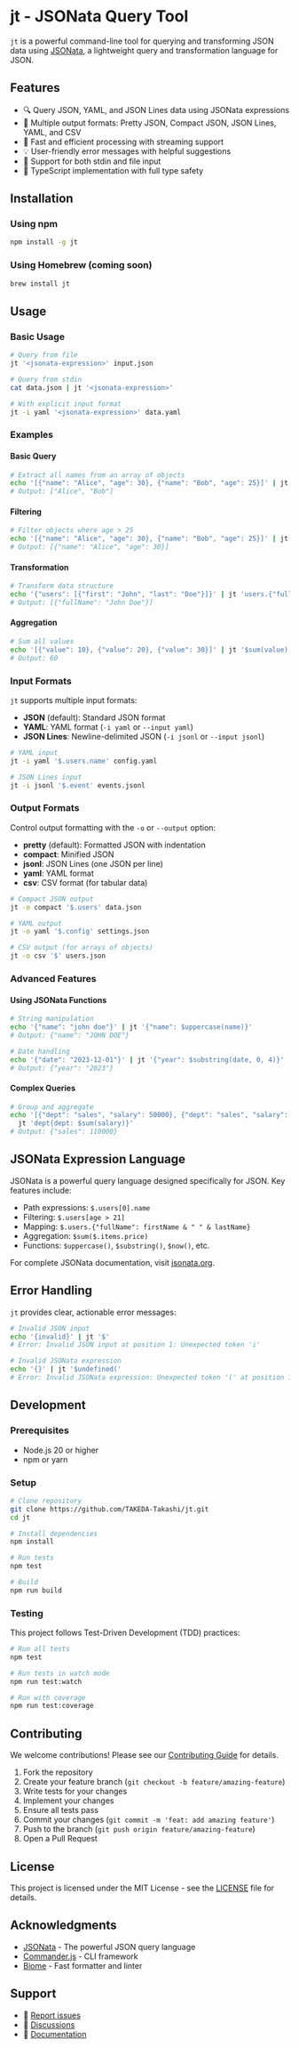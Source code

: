 # jt - JSONata Query Tool

`jt` is a powerful command-line tool for querying and transforming JSON data using [JSONata](https://jsonata.org/), a lightweight query and transformation language for JSON.

## Features

- 🔍 Query JSON, YAML, and JSON Lines data using JSONata expressions
- 📝 Multiple output formats: Pretty JSON, Compact JSON, JSON Lines, YAML, and CSV
- 🚀 Fast and efficient processing with streaming support
- 💡 User-friendly error messages with helpful suggestions
- 📖 Support for both stdin and file input
- 🎯 TypeScript implementation with full type safety

## Installation

### Using npm

```bash
npm install -g jt
```

### Using Homebrew (coming soon)

```bash
brew install jt
```

## Usage

### Basic Usage

```bash
# Query from file
jt '<jsonata-expression>' input.json

# Query from stdin
cat data.json | jt '<jsonata-expression>'

# With explicit input format
jt -i yaml '<jsonata-expression>' data.yaml
```

### Examples

#### Basic Query
```bash
# Extract all names from an array of objects
echo '[{"name": "Alice", "age": 30}, {"name": "Bob", "age": 25}]' | jt '$.name'
# Output: ["Alice", "Bob"]
```

#### Filtering
```bash
# Filter objects where age > 25
echo '[{"name": "Alice", "age": 30}, {"name": "Bob", "age": 25}]' | jt '$[age > 25]'
# Output: [{"name": "Alice", "age": 30}]
```

#### Transformation
```bash
# Transform data structure
echo '{"users": [{"first": "John", "last": "Doe"}]}' | jt 'users.{"fullName": first & " " & last}'
# Output: [{"fullName": "John Doe"}]
```

#### Aggregation
```bash
# Sum all values
echo '[{"value": 10}, {"value": 20}, {"value": 30}]' | jt '$sum(value)'
# Output: 60
```

### Input Formats

`jt` supports multiple input formats:

- **JSON** (default): Standard JSON format
- **YAML**: YAML format (`-i yaml` or `--input yaml`)
- **JSON Lines**: Newline-delimited JSON (`-i jsonl` or `--input jsonl`)

```bash
# YAML input
jt -i yaml '$.users.name' config.yaml

# JSON Lines input
jt -i jsonl '$.event' events.jsonl
```

### Output Formats

Control output formatting with the `-o` or `--output` option:

- **pretty** (default): Formatted JSON with indentation
- **compact**: Minified JSON
- **jsonl**: JSON Lines (one JSON per line)
- **yaml**: YAML format
- **csv**: CSV format (for tabular data)

```bash
# Compact JSON output
jt -o compact '$.users' data.json

# YAML output
jt -o yaml '$.config' settings.json

# CSV output (for arrays of objects)
jt -o csv '$' users.json
```

### Advanced Features

#### Using JSONata Functions
```bash
# String manipulation
echo '{"name": "john doe"}' | jt '{"name": $uppercase(name)}'
# Output: {"name": "JOHN DOE"}

# Date handling
echo '{"date": "2023-12-01"}' | jt '{"year": $substring(date, 0, 4)}'
# Output: {"year": "2023"}
```

#### Complex Queries
```bash
# Group and aggregate
echo '[{"dept": "sales", "salary": 50000}, {"dept": "sales", "salary": 60000}]' | \
  jt 'dept{dept: $sum(salary)}'
# Output: {"sales": 110000}
```

## JSONata Expression Language

JSONata is a powerful query language designed specifically for JSON. Key features include:

- Path expressions: `$.users[0].name`
- Filtering: `$.users[age > 21]`
- Mapping: `$.users.{"fullName": firstName & " " & lastName}`
- Aggregation: `$sum($.items.price)`
- Functions: `$uppercase()`, `$substring()`, `$now()`, etc.

For complete JSONata documentation, visit [jsonata.org](https://jsonata.org/).

## Error Handling

`jt` provides clear, actionable error messages:

```bash
# Invalid JSON input
echo '{invalid}' | jt '$'
# Error: Invalid JSON input at position 1: Unexpected token 'i'

# Invalid JSONata expression
echo '{}' | jt '$undefined('
# Error: Invalid JSONata expression: Unexpected token '(' at position 11
```

## Development

### Prerequisites

- Node.js 20 or higher
- npm or yarn

### Setup

```bash
# Clone repository
git clone https://github.com/TAKEDA-Takashi/jt.git
cd jt

# Install dependencies
npm install

# Run tests
npm test

# Build
npm run build
```

### Testing

This project follows Test-Driven Development (TDD) practices:

```bash
# Run all tests
npm test

# Run tests in watch mode
npm run test:watch

# Run with coverage
npm run test:coverage
```

## Contributing

We welcome contributions! Please see our [Contributing Guide](CONTRIBUTING.md) for details.

1. Fork the repository
2. Create your feature branch (`git checkout -b feature/amazing-feature`)
3. Write tests for your changes
4. Implement your changes
5. Ensure all tests pass
6. Commit your changes (`git commit -m 'feat: add amazing feature'`)
7. Push to the branch (`git push origin feature/amazing-feature`)
8. Open a Pull Request

## License

This project is licensed under the MIT License - see the [LICENSE](LICENSE) file for details.

## Acknowledgments

- [JSONata](https://jsonata.org/) - The powerful JSON query language
- [Commander.js](https://github.com/tj/commander.js/) - CLI framework
- [Biome](https://biomejs.dev/) - Fast formatter and linter

## Support

- 📝 [Report issues](https://github.com/TAKEDA-Takashi/jt/issues)
- 💬 [Discussions](https://github.com/TAKEDA-Takashi/jt/discussions)
- 📖 [Documentation](https://github.com/TAKEDA-Takashi/jt/wiki)